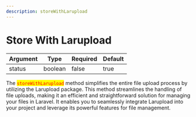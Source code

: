 ```yaml
---
description: storeWithLarupload
---
```


# Store With Larupload

<table><thead><tr><th>Argument</th><th>Type</th><th data-type="checkbox">Required</th><th>Default</th></tr></thead><tbody><tr><td>status</td><td>boolean</td><td>false</td><td>true</td></tr></tbody></table>

The <mark style="color:red;">`storeWithLarupload`</mark> method simplifies the entire file upload process by utilizing the Larupload package. This method streamlines the handling of file uploads, making it an efficient and straightforward solution for managing your files in Laravel. It enables you to seamlessly integrate Larupload into your project and leverage its powerful features for file management.



